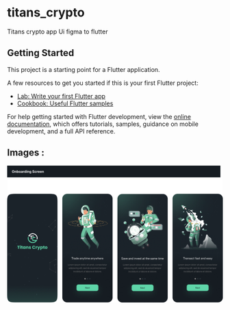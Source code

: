 # titans_crypto

Titans crypto app Ui figma to flutter

## Getting Started

This project is a starting point for a Flutter application.

A few resources to get you started if this is your first Flutter project:

- [Lab: Write your first Flutter app](https://docs.flutter.dev/get-started/codelab)
- [Cookbook: Useful Flutter samples](https://docs.flutter.dev/cookbook)

For help getting started with Flutter development, view the
[online documentation](https://docs.flutter.dev/), which offers tutorials,
samples, guidance on mobile development, and a full API reference.

## Images : 

<img src="https://github.com/chemsou00/TitansCrypto/blob/main/Onboarding%20Screen.png" width="600" >

